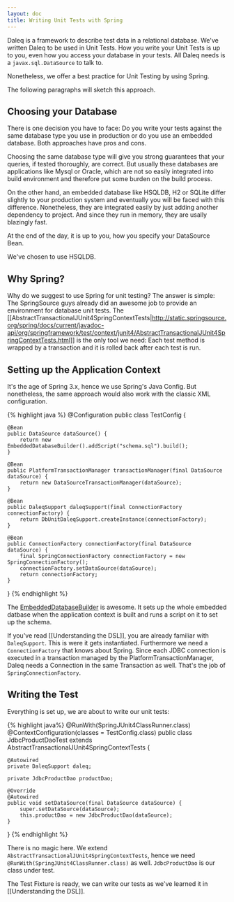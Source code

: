 ```yaml
---
layout: doc
title: Writing Unit Tests with Spring
---
```


Daleq is a framework to describe test data in a relational database. We've written Daleq to be used in Unit Tests. How you write your Unit Tests is up to you, even how you access your database in your tests. All Daleq needs is a ```javax.sql.DataSource``` to talk to.

Nonetheless, we offer a best practice for Unit Testing by using Spring.

The following paragraphs will sketch this approach.

## Choosing your Database

There is one decision you have to face: Do you write your tests against the same database type you use in production or do you use an embedded database. Both approaches have pros and cons.

Choosing the same database type will give you strong guarantees that your queries, if tested thoroughly, are correct. But usually these databases are applications like Mysql or Oracle, which are not so easily integrated into build environment and therefore put some burden on the build process. 

On the other hand, an embedded database like HSQLDB, H2 or SQLite differ slightly to your production system and eventually you will be faced with this difference. Nonetheless, they are integrated easily by just adding another dependency to project. And since they run in memory, they are usally blazingly fast. 

At the end of the day, it is up to you, how you specify your DataSource Bean.

We've chosen to use HSQLDB. 

## Why Spring?

Why do we suggest to use Spring for unit testing? The answer is simple: The SpringSource guys already did an awesome job to provide an environment for database unit tests. The [[AbstractTransactionalJUnit4SpringContextTests|http://static.springsource.org/spring/docs/current/javadoc-api/org/springframework/test/context/junit4/AbstractTransactionalJUnit4SpringContextTests.html]] is the only tool we need: Each test method is wrapped by a transaction and it is rolled back after each test is run.

## Setting up the Application Context

It's the age of Spring 3.x, hence we use Spring's Java Config. But nonetheless, the same approach would also work with the classic XML configuration.

{% highlight java %}
@Configuration
public class TestConfig {

    @Bean
    public DataSource dataSource() {
        return new EmbeddedDatabaseBuilder().addScript("schema.sql").build();
    }

    @Bean
    public PlatformTransactionManager transactionManager(final DataSource dataSource) {
        return new DataSourceTransactionManager(dataSource);
    }

    @Bean
    public DaleqSupport daleqSupport(final ConnectionFactory connectionFactory) {
        return DbUnitDaleqSupport.createInstance(connectionFactory);
    }

    @Bean
    public ConnectionFactory connectionFactory(final DataSource dataSource) {
        final SpringConnectionFactory connectionFactory = new SpringConnectionFactory();
        connectionFactory.setDataSource(dataSource);
        return connectionFactory;
    }
}
{% endhighlight %}

The [EmbeddedDatabaseBuilder](http://static.springsource.org/spring/docs/current/javadoc-api/org/springframework/jdbc/datasource/embedded/EmbeddedDatabaseBuilder.html) is awesome. It sets up the whole embedded datbase when the application context is built and runs a script on it to set up the schema. 

If you've read [[Understanding the DSL]], you are already familiar with ```DaleqSupport```. This is were it gets instantiated. Furthermore we need a ```ConnectionFactory``` that knows about Spring. Since each JDBC connection is executed in a transaction managed by the PlatformTransactionManager, Daleq needs a Connection in the same Transaction as well. That's the job of ```SpringConnectionFactory```.


## Writing the Test

Everything is set up, we are about to write our unit tests:

{% highlight java%}
@RunWith(SpringJUnit4ClassRunner.class)
@ContextConfiguration(classes = TestConfig.class)
public class JdbcProductDaoTest extends AbstractTransactionalJUnit4SpringContextTests {

    @Autowired
    private DaleqSupport daleq;

    private JdbcProductDao productDao;

    @Override
    @Autowired
    public void setDataSource(final DataSource dataSource) {
        super.setDataSource(dataSource);
        this.productDao = new JdbcProductDao(dataSource);
    }
}
{% endhighlight %}

There is no magic here. We extend ```AbstractTransactionalJUnit4SpringContextTests```, hence we need ```@RunWith(SpringJUnit4ClassRunner.class)``` as well. ```JdbcProductDao``` is our class under test. 

The Test Fixture is ready, we can write our tests as we've learned it in [[Understanding the DSL]].